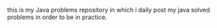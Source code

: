 this is my Java problems repository in which 
i daily post my java solved problems in order 
to be in practice.

